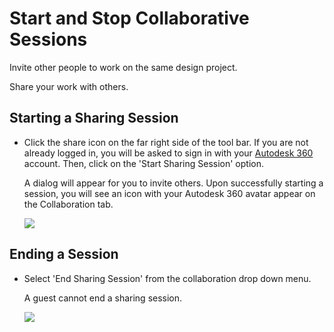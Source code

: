 # Start and Stop Collaborative Sessions

Invite other people to work on the same design project.

Share your work with others.

## Starting a Sharing Session

* Click the share icon on the far right side of the tool bar. If you are not already logged in, you will be asked to sign in with your [Autodesk 360](https://360.autodesk.com) account. Then, click on the 'Start Sharing Session' option. 
    
    A dialog will appear for you to invite others. Upon successfully starting a session, you will see an icon with your Autodesk 360 avatar appear on the Collaboration tab.
    
    ![](Images/GUID-40867A15-1DBD-44E0-A879-55DF1F922400-low.png)

## Ending a Session

* Select 'End Sharing Session' from the collaboration drop down menu. 
    
    A guest cannot end a sharing session.
    
    ![](Images/GUID-EF2ADF33-36F3-453C-924E-AB787C0349F0-low.png)
